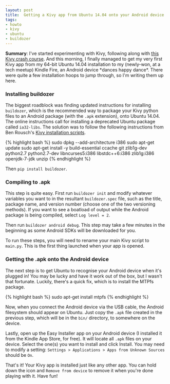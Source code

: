 ```yaml
---
layout: post
title:  Getting a Kivy app from Ubuntu 14.04 onto your Android device
tags: 
- howto
- kivy
- ubuntu
- buildozer
---
```


**Summary**: I've started experimenting with Kivy, following along with 
[this Kivy crash course](http://inclem.net/pages/kivy-crash-course/).
And this morning, I finally managed to get my very first Kivy app
from my 64-bit Ubuntu 14.04 installation to
my (newly-won, at a tech meetup) Kindle Fire, an Android device \*dances happy dance\*.
There were quite a few installation hoops to jump through, so I'm
writing them up here.

### Installing buildozer

The biggest roadblock was finding updated instructions for installing
`buildozer`, which is the recommended way to package your Kivy python
files to an Android package (with the `.apk` extension), onto Ubuntu 14.04. 
The online instructions call for installing a deprecated Ubuntu package called `ia32-libs`.
The solution was to follow the following instructions from Ben Rousch's
[Kivy installation scripts](https://github.com/brousch/kivy-installer).

{% highlight bash %}
sudo dpkg --add-architecture i386
sudo apt-get update
sudo apt-get install -y build-essential ccache git zlib1g-dev python2.7 python2.7-dev libncurses5:i386 libstdc++6:i386 zlib1g:i386 openjdk-7-jdk unzip
{% endhighlight %}

Then `pip install buildozer`.

### Compiling to .apk

This step is quite easy. First run `buildozer init` and modify whatever
variables you want to in the resultant `buildozer.spec` file, such
as the title, package name, and version number (choose one of the two
versioning methods). If you want to see a boatload of output while the Android
package is being compiled, select `Log level = 2`.

Then run `buildozer android debug`. This step may take a few minutes in
the beginning as some Android SDKs will be downloaded for you.

To run these steps, you will need to rename your main Kivy script 
to `main.py`. This is the first thing launched when your app is opened.

### Getting the .apk onto the Android device

The next step is to get Ubuntu to recognise your Android device when it's plugged in!
You may be lucky and have it work out of the box, but I wasn't that fortunate.
Luckily, there's a quick fix, which is to install the MTPfs package.

{% highlight bash %}
sudo apt-get install mtpfs
{% endhighlight %}

Now, when you connect the Android device via the USB cable, the Android
filesystem should appear on Ubuntu. Just copy the `.apk` file created
in the previous step, which will be in the `bin/` directory, 
to somewhere on the device.

Lastly, open up the Easy Installer app on your Android device (I installed
it from the Kindle App Store, for free). It will locate all `.apk` files
on your device.
Select the one(s) you want to install and click Install. You may need
to modify a setting: `Settings > Applications > Apps from Unknown Sources` should be `On`.

That's it! Your Kivy app is installed just like any other app. You can hold
down the icon and `Remove from device` to remove it when you're done playing with it.
Have fun!
